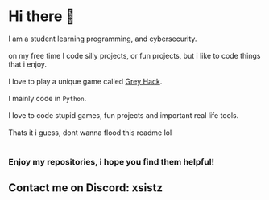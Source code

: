 # Hi there 👋
I am a student learning programming, and cybersecurity.
<br/><br/>
on my free time I code silly projects, or fun projects, but i like to code things that i enjoy.
<br/><br/>
I love to play a unique game called [Grey Hack](https://store.steampowered.com/app/605230/Grey_Hack/).
<br/><br/>
I mainly code in `Python`.
<br/><br/>
I love to code stupid games, fun projects and important real life tools.
<br/><br/>
Thats it i guess, dont wanna flood this readme lol
<br/><br/>
### Enjoy my repositories, i hope you find them helpful!
## Contact me on Discord: xsistz
